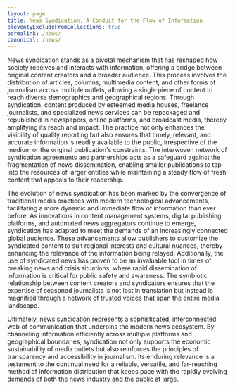 ```yaml
---
layout: page
title: News Syndication, A Conduit for the Flow of Information
eleventyExcludeFromCollections: true
permalink: /news/
canonical: /news/
---
```


News syndication stands as a pivotal mechanism that has reshaped how society receives and interacts with information, offering a bridge between original content creators and a broader audience. This process involves the distribution of articles, columns, multimedia content, and other forms of journalism across multiple outlets, allowing a single piece of content to reach diverse demographics and geographical regions. Through syndication, content produced by esteemed media houses, freelance journalists, and specialized news services can be repackaged and republished in newspapers, online platforms, and broadcast media, thereby amplifying its reach and impact. The practice not only enhances the visibility of quality reporting but also ensures that timely, relevant, and accurate information is readily available to the public, irrespective of the medium or the original publication's constraints. The interwoven network of syndication agreements and partnerships acts as a safeguard against the fragmentation of news dissemination, enabling smaller publications to tap into the resources of larger entities while maintaining a steady flow of fresh content that appeals to their readership.

The evolution of news syndication has been marked by the convergence of traditional media practices with modern technological advancements, facilitating a more dynamic and immediate flow of information than ever before. As innovations in content management systems, digital publishing platforms, and automated news aggregators continue to emerge, syndication has adapted to meet the demands of an increasingly connected global audience. These advancements allow publishers to customize the syndicated content to suit regional interests and cultural nuances, thereby enhancing the relevance of the information being relayed. Additionally, the use of syndicated news has proven to be an invaluable tool in times of breaking news and crisis situations, where rapid dissemination of information is critical for public safety and awareness. The symbiotic relationship between content creators and syndicators ensures that the expertise of seasoned journalists is not lost in translation but instead is magnified through a network of trusted voices that span the entire media landscape.

Ultimately, news syndication represents a sophisticated, interconnected web of communication that underpins the modern news ecosystem. By channeling information efficiently across multiple platforms and geographical boundaries, syndication not only supports the economic sustainability of media outlets but also reinforces the principles of transparency and accessibility in journalism. Its enduring relevance is a testament to the continual need for a reliable, versatile, and far-reaching method of information distribution that keeps pace with the rapidly evolving demands of both the news industry and the public at large.






